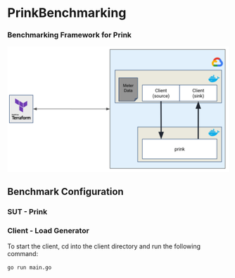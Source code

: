 # PrinkBenchmarking
### Benchmarking Framework for Prink 

![](resources/image.png)

## Benchmark Configuration


### SUT - Prink

### Client - Load Generator

To start the client, cd into the client directory and run the following command:

```bash
go run main.go 
```
